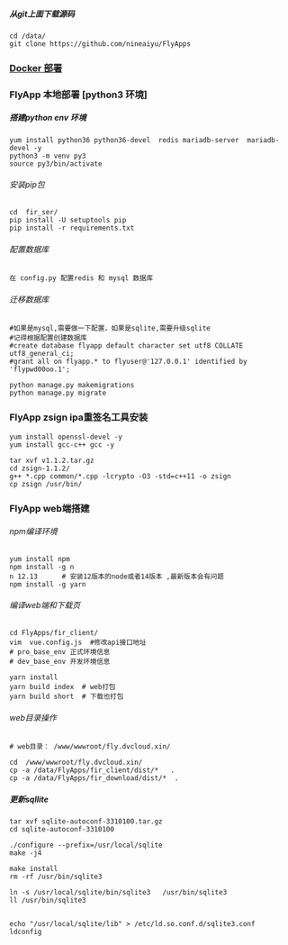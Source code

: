 ##### 从git上面下载源码
```shell
cd /data/
git clone https://github.com/nineaiyu/FlyApps
```


### [Docker 部署](./docker.md)

### FlyApp 本地部署 [python3 环境]

##### 搭建python env 环境
```shell
yum install python36 python36-devel  redis mariadb-server  mariadb-devel -y
python3 -m venv py3
source py3/bin/activate
```

###### 安装pip包
```shell
cd  fir_ser/
pip install -U setuptools pip
pip install -r requirements.txt
```

###### 配置数据库
```
在 config.py 配置redis 和 mysql 数据库
```

###### 迁移数据库
```shell
#如果是mysql,需要做一下配置，如果是sqlite,需要升级sqlite
#记得根据配置创建数据库
#create database flyapp default character set utf8 COLLATE utf8_general_ci;
#grant all on flyapp.* to flyuser@'127.0.0.1' identified by 'flypwd00oo.1';

python manage.py makemigrations
python manage.py migrate
```

### FlyApp  zsign ipa重签名工具安装
```shell
yum install openssl-devel -y
yum install gcc-c++ gcc -y

tar xvf v1.1.2.tar.gz
cd zsign-1.1.2/
g++ *.cpp common/*.cpp -lcrypto -O3 -std=c++11 -o zsign
cp zsign /usr/bin/
```

### FlyApp web端搭建
###### npm编译环境
```shell
yum install npm
npm install -g n
n 12.13      # 安装12版本的node或者14版本 ,最新版本会有问题
npm install -g yarn
```

###### 编译web端和下载页
```shell
cd FlyApps/fir_client/
vim  vue.config.js  #修改api接口地址
# pro_base_env 正式环境信息
# dev_base_env 开发环境信息

yarn install
yarn build index  # web打包
yarn build short  # 下载也打包
```


###### web目录操作
```shell
# web目录： /www/wwwroot/fly.dvcloud.xin/

cd  /www/wwwroot/fly.dvcloud.xin/
cp -a /data/FlyApps/fir_client/dist/*   .
cp -a /data/FlyApps/fir_download/dist/*  .
```

##### 更新sqllite
```shell
tar xvf sqlite-autoconf-3310100.tar.gz 
cd sqlite-autoconf-3310100

./configure --prefix=/usr/local/sqlite
make -j4

make install
rm -rf /usr/bin/sqlite3

ln -s /usr/local/sqlite/bin/sqlite3   /usr/bin/sqlite3
ll /usr/bin/sqlite3


echo "/usr/local/sqlite/lib" > /etc/ld.so.conf.d/sqlite3.conf
ldconfig 

```